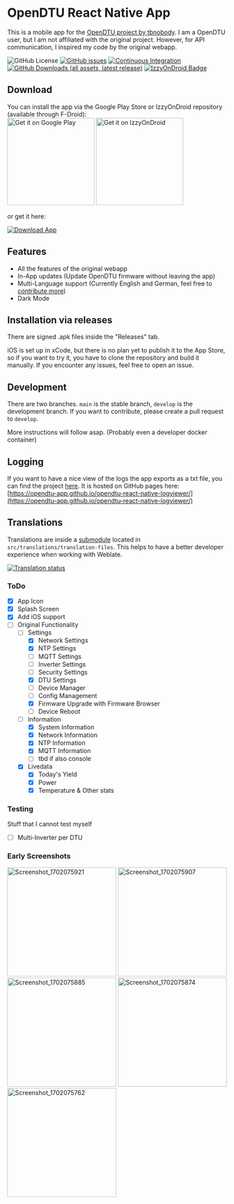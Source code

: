 # OpenDTU React Native App

This is a mobile app for the [OpenDTU project by tbnobody](https://github.com/tbnobody/OpenDTU).
I am a OpenDTU user, but I am not affiliated with the original project. However, for API communication, I inspired my code by the original webapp.

![GitHub License](https://img.shields.io/github/license/OpenDTU-App/opendtu-react-native)
[![GitHub issues](https://img.shields.io/github/issues/OpenDTU-App/opendtu-react-native)](https://github.com/OpenDTU-App/opendtu-react-native/issues)
[![Continuous Integration](https://github.com/OpenDTU-App/opendtu-react-native/actions/workflows/testing.yml/badge.svg)](https://github.com/OpenDTU-App/opendtu-react-native/actions/workflows/testing.yml)
[![GitHub Downloads (all assets, latest release)](https://img.shields.io/github/downloads/OpenDTU-App/opendtu-react-native/latest/total?label=Downloads%20for%20latest%20version)](https://github.com/OpenDTU-App/opendtu-react-native/releases/latest)
[![IzzyOnDroid Badge](https://img.shields.io/endpoint?url=https://apt.izzysoft.de/fdroid/api/v1/shield/xyz.commanderred.opendtuapp)](https://apt.izzysoft.de/fdroid/index/apk/xyz.commanderred.opendtuapp/)

## Download

You can install the app via the Google Play Store or IzzyOnDroid repository (available through F-Droid):
<br>
<a href='https://play.google.com/store/apps/details?id=xyz.commanderred.opendtuapp&pcampaignid=pcampaignidMKT-Other-global-all-co-prtnr-py-PartBadge-Mar2515-1' target="_blank"><img width="200" alt='Get it on Google Play' src='https://play.google.com/intl/en_us/badges/static/images/badges/en_badge_web_generic.png'/></a>
<a href='https://apt.izzysoft.de/fdroid/index/apk/xyz.commanderred.opendtuapp' target="_blank"><img width="200" alt='Get it on IzzyOnDroid' src='https://gitlab.com/IzzyOnDroid/repo/-/raw/master/assets/IzzyOnDroid.png'/></a>

or get it here:

[![Download App](https://img.shields.io/badge/Download%20latest%20APK%20from%20Github-27a624)](https://github.com/OpenDTU-App/opendtu-react-native/releases/latest/download/OpenDTUApp-universal-release-signed.apk)

## Features
- All the features of the original webapp
- In-App updates (Update OpenDTU firmware without leaving the app)
- Multi-Language support (Currently English and German, feel free to [contribute more](#translations))
- Dark Mode

## Installation via releases
There are signed .apk files inside the "Releases" tab.

iOS is set up in xCode, but there is no plan yet to publish it to the App Store, so if you want to try it, you have to clone the repository and build it manually. If you encounter any issues, feel free to open an issue.

## Development
There are two branches. `main` is the stable branch, `develop` is the development branch. If you want to contribute, please create a pull request to `develop`.

More instructions will follow asap. (Probably even a developer docker container)

## Logging
If you want to have a nice view of the logs the app exports as a txt file, you can find the project [here](https://github.com/OpenDTU-App/opendtu-react-native-logviewer). It is hosted on GitHub pages here: [https://opendtu-app.github.io/opendtu-react-native-logviewer/](https://opendtu-app.github.io/opendtu-react-native-logviewer/)

## Translations
Translations are inside a [submodule](https://github.com/OpenDTU-App/opendtu-react-native-translations) located in `src/translations/translation-files`.
This helps to have a better developer experience when working with Weblate.

<a href="https://weblate.commanderred.xyz/engage/opendtu-react-native/">
<img src="https://weblate.commanderred.xyz/widget/opendtu-react-native/multi-auto.svg" alt="Translation status" />
</a>

### ToDo
- [x] App Icon
- [x] Splash Screen
- [x] Add iOS support
- [ ] Original Functionality
  - [ ] Settings
    - [x] Network Settings
    - [x] NTP Settings
    - [ ] MQTT Settings
    - [ ] Inverter Settings
    - [ ] Security Settings
    - [x] DTU Settings
    - [ ] Device Manager
    - [ ] Config Management
    - [x] Firmware Upgrade with Firmware Browser
    - [ ] Device Reboot
  - [ ] Information
    - [x] System Information
    - [x] Network Information
    - [x] NTP Information
    - [x] MQTT Information
    - [ ] tbd if also console
  - [x] Livedata
    - [x] Today's Yield
    - [x] Power
    - [x] Temperature & Other stats

### Testing
Stuff that I cannot test myself
- [ ] Multi-Inverter per DTU


### Early Screenshots
<img alt="Screenshot_1702075921" src="https://github.com/OpenDTU-App/opendtu-react-native/assets/43087936/1475799f-881d-4eb4-8b1f-1065c64a85c1" width="250">
<img alt="Screenshot_1702075907" src="https://github.com/OpenDTU-App/opendtu-react-native/assets/43087936/2edc11b3-3d33-43ef-9d22-c544fda4e72e" width="250">
<img alt="Screenshot_1702075885" src="https://github.com/OpenDTU-App/opendtu-react-native/assets/43087936/1eaa0d3c-17ee-4ab8-970d-2869887eef12" width="250">
<img alt="Screenshot_1702075874" src="https://github.com/OpenDTU-App/opendtu-react-native/assets/43087936/1a86d932-dbf5-4f08-913a-72abc95efa07" width="250">
<img alt="Screenshot_1702075762" src="https://github.com/OpenDTU-App/opendtu-react-native/assets/43087936/cd9ae39b-a204-49c3-82c7-b3bd0db29ff8" width="250">
